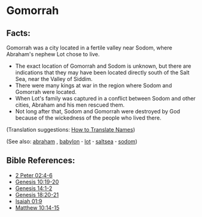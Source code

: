 # Gomorrah #

## Facts: ##

Gomorrah was a city located in a fertile valley near Sodom, where Abraham's nephew Lot chose to live.

* The exact location of Gomorrah and Sodom is unknown, but there are indications that they may have been located directly south of the Salt Sea, near the Valley of Siddim.
* There were many kings at war in the region where Sodom and Gomorrah were located.
* When Lot's family was captured in a conflict between Sodom and other cities, Abraham and his men rescued them.
* Not long after that, Sodom and Gomorrah were destroyed by God because of the wickedness of the people who lived there.

(Translation suggestions: [How to Translate Names](https://git.door43.org/Door43/en-ta-translate-vol1/src/master/content/translate_names.md))

(See also: [abraham](../other/abraham.md) , [babylon](../other/babylon.md) **·** [lot](../other/lot.md) **·** [saltsea](../other/saltsea.md) **·** [sodom](../other/sodom.md))

## Bible References: ##

* [2 Peter 02:4-6](https://door43.org/en/bible/notes/2pe/02/04)
* [Genesis 10:19-20](https://door43.org/en/bible/notes/gen/10/19)
* [Genesis 14:1-2](https://door43.org/en/bible/notes/gen/14/01)
* [Genesis 18:20-21](https://door43.org/en/bible/notes/gen/18/20)
* [Isaiah 01:9](https://door43.org/en/bible/notes/isa/01/09)
* [Matthew 10:14-15](https://door43.org/en/bible/notes/mat/10/14)

